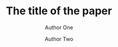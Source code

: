 ﻿---
title: The title of the paper
author:
- Author One
- Author Two
keywords: [keyword one, keyword two]
secnumdepth: 2
papersize: a4
theoremnos-cleveref: True
theoremnos-names:
- id: thm
  name: Theorem
- id: dfn
  name: Definition
- id: lem
  name: Lemma
- id: prf
  name: Proof
---